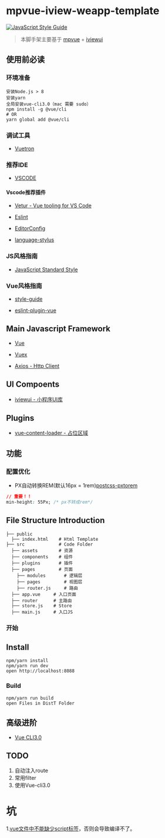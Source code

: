 # mpvue-iview-weapp-template
[![JavaScript Style Guide](https://img.shields.io/badge/code_style-standard-brightgreen.svg)](https://standardjs.com)
>  本脚手架主要基于 [mpvue](http://mpvue.com/) + [iviewui](https://weapp.iviewui.com/?from=iview)

## 使用前必读

### 环境准备
```
安装Node.js > 8
安装yarn
全局安装vue-cli3.0（mac 需要 sudo）
npm install -g @vue/cli
# OR
yarn global add @vue/cli
```
### 调试工具

- [Vuetron](https://github.com/vuetwo/vuetron)

### 推荐IDE

- [VSCODE](https://code.visualstudio.com/)

#### Vscode推荐插件

- [Vetur - Vue tooling for VS Code](https://vuejs.github.io/vetur/)

- [Eslint](https://marketplace.visualstudio.com/items?itemName=dbaeumer.vscode-eslint)

- [EditorConfig](https://marketplace.visualstudio.com/items?itemName=EditorConfig.EditorConfig)

- [language-stylus](https://marketplace.visualstudio.com/items?itemName=sysoev.language-stylus)

### JS风格指南

- [JavaScript Standard Style](https://standardjs.com/rules-zhcn.html)

### Vue风格指南

- [style-guide](https://youzan.github.io/vant/#/zh-CN/style-guide)

- [eslint-plugin-vue](https://github.com/vuejs/eslint-plugin-vue/tree/master/docs/rules)

## Main Javascript Framework

-	[Vue](http://cn.vuejs.org/guide/)

-	[Vuex](http://vuex.vuejs.org/zh-cn/index.html)

-	[Axios - Http Client](https://github.com/mzabriskie/axios)

## UI Compoents

-	[iviewui - 小程序UI库](https://weapp.iviewui.com/components/page)

## Plugins

- [vue-content-loader - 占位区域](https://github.com/egoist/vue-content-loader)

## 功能

### 配置优化

- PX自动转换REM(默认16px = 1rem)[postcss-pxtorem](https://github.com/cuth/postcss-pxtorem)
``` css
// 重要！！
min-height: 55Px; /* px不转成rem*/
```

## File Structure Introduction

```
├── public
  ├── index.html    # Html Template
├── src             # Code Folder
  ├── assets        # 资源
  ├── components    # 组件
  ├── plugins       # 插件
  ├── pages         # 页面
    ├── modules       # 逻辑层
    ├── pages         # 视图层
    ├── router.js     # 路由
  ├── app.vue     # 入口页面
  ├── router      # 主路由
  ├── store.js    # Store
  ├── main.js     # 入口JS
```

### 开始

## Install
```
npm/yarn install
npm/yarn run dev
open http://localhost:8088
```

### Build
```
npm/yarn run build
open Files in DistT Folder
```

## 高级进阶
- [Vue CLI3.0](https://cli.vuejs.org)

## TODO
1. 自动注入route
2. 常用filter
3. 使用Vue-cli3.0

# 坑

1.[vue文件中不能缺少script标签](https://github.com/Meituan-Dianping/mpvue/issues/562)，否则会导致编译不了。

